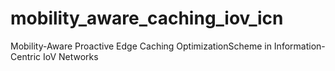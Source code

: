 # mobility_aware_caching_iov_icn
Mobility-Aware Proactive Edge Caching OptimizationScheme in Information-Centric IoV Networks
